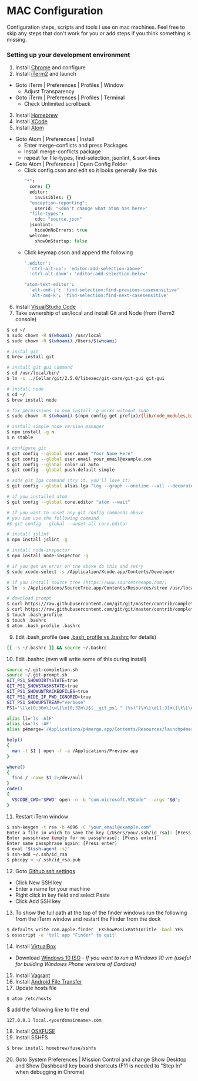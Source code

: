 # MAC Configuration

Configuration steps, scripts and tools i use on mac machines. Feel free to skip any steps that don't work for you or add steps if you think something is missing.

### Setting up your development environment

1. Install [Chrome](http://www.google.com/chrome/) and configure
2. Install [iTerm2](https://www.iterm2.com/) and launch
  - Goto iTerm | Preferences | Profiles | Window
    - Adjust Transparency
  - Goto iTerm | Preferences | Profiles | Terminal
    - Check Unlimited scrollback
3. Install [Homebrew](http://brew.sh/)
4. Install [XCode](https://developer.apple.com/xcode)
5. Install [Atom](https://atom.io/)
  - Goto Atom | Preferences | Install
    - Enter merge-conflicts and press Packages
    - Install merge-conflicts package
    - repeat for file-types, find-selection, jsonlint, & sort-lines
  - Goto Atom | Preferences | Open Config Folder
    - Click config.cson and edit so it looks generally like this
      ```coffee
      "*":
        core: {}
        editor:
          invisibles: {}
        "exception-reporting":
          userId: "<don't change what atom has here>"
        "file-types":
          cdo: "source.json"
        jsonlint:
          hideOnNoErrors: true
        welcome:
          showOnStartup: false
      ```
    - Click keymap.cson and append the following    
      ```coffee
      '.editor':
        'ctrl-alt-up': 'editor:add-selection-above'
        'ctrl-alt-down': 'editor:add-selection-below'

      'atom-text-editor':
        'alt-cmd-j': 'find-selection:find-previous-casesensitive'
        'alt-cmd-k': 'find-selection:find-next-casesensitive'
      ```
6. Install [VisualStudio Code](https://code.visualstudio.com/)
7. Take ownership of usr/local and install Git and Node (from iTerm2 console)
  ```bash
  $ cd ~/
  $ sudo chown -R $(whoami) /usr/local
  $ sudo chown -R $(whoami) /Users/$(whoami)

  # instal git
  $ brew install git

  # install git gui command
  $ cd /usr/local/bin/
  $ ln -s ../Cellar/git/2.5.0/libexec/git-core/git-gui git-gui

  # install node
  $ cd ~/
  $ brew install node

  # fix permissions so npm install -g works without sudo
  $ sudo chown -R $(whoami) $(npm config get prefix)/{lib/node_modules,bin,share}

  # install simple node version manager
  $ npm install -g n
  $ n stable

  # configure git
  $ git config --global user.name "Your Name Here"
  $ git config --global user.email your_email@example.com
  $ git config --global color.ui auto
  $ git config --global push.default simple

  # adds git lga command (try it, you'll love it)
  $ git config --global alias.lga "log --graph --oneline --all --decorate"

  # if you installed atom
  $ git config --global core.editor "atom --wait"

  # If you want to unset any git config commands above
  # you can use the following command
  #$ git config --global --unset-all core.editor

  # install jslint
  $ npm install jslint -g

  # install node-inspector
  $ npm install node-inspector -g

  # if you get an error on the above do this and retry
  $ sudo xcode-select -s /Application/Xcode.app/Contents/Developer

  # if you install source tree (https://www.sourcetreeapp.com/)
  $ ln -s /Applications/SourceTree.app/Contents/Resources/stree /usr/local/bin/

  # download prompt
  $ curl https://raw.githubusercontent.com/git/git/master/contrib/completion/git-prompt.sh -o .git-prompt.sh
  $ curl https://raw.githubusercontent.com/git/git/master/contrib/completion/git-completion.bash -o .git-completion.sh
  $ touch .bash_profile
  $ touch .bashrc
  $ atom .bash_profile .bashrc
  ```
9. Edit .bash_profile (see [.bash_profile vs .bashrc](http://www.joshstaiger.org/archives/2005/07/bash_profile_vs.html) for details)
  ```bash
  [[ -s ~/.bashrc ]] && source ~/.bashrc
  ```
10. Edit .bashrc (nvm will write some of this during install)
  ```bash
  source ~/.git-completion.sh
  source ~/.git-prompt.sh
  GIT_PS1_SHOWDIRTYSTATE=true
  GIT_PS1_SHOWSTASHSTATE=true
  GIT_PS1_SHOWUNTRACKEDFILES=true
  GIT_PS1_HIDE_IF_PWD_IGNORED=true
  GIT_PS1_SHOWUPSTREAM="verbose"
  PS1='\[\e[0;36m\]\w\[\e[0;32m\]$(__git_ps1 " (%s)")\n\[\e[1;31m\]\t\[\e[0m\] \$ '

  alias ll='ls -AlF'
  alias ls='ls -AF'
  alias p4merge='/Applications/p4merge.app/Contents/Resources/launchp4merge'

  help()
  {
    man -t $1 | open -f -a /Applications/Preview.app
  }

  where()
  {
    find / -name $1 2>/dev/null
  }
  code()
  {
    VSCODE_CWD="$PWD" open -n -b "com.microsoft.VSCode" --args "$@";
  }
  ```
11. Restart iTerm window
  ```bash
  $ ssh-keygen -t rsa -b 4096 -C "your_email@example.com"
  Enter a file in which to save the key (/Users/you/.ssh/id_rsa): [Press enter]
  Enter passphrase (empty for no passphrase): [Press enter]
  Enter same passphrase again: [Press enter]
  $ eval "$(ssh-agent -s)"
  $ ssh-add ~/.ssh/id_rsa
  $ pbcopy < ~/.ssh/id_rsa.pub
  ```
12. Goto [Github ssh settings](https://github.com/settings/ssh)
  - Click New SSH key
  - Enter a name for your machine
  - Right click in key field and select Paste
  - Click Add SSH key
13. To show the full path at the top of the finder windows run the following from the iTerm window and restart the Finder from the dock
  ```bash
  $ defaults write com.apple.finder _FXShowPosixPathInTitle -bool YES
  $ osascript -e 'tell app "Finder" to quit'
  ```
14. Install [VirtualBox](https://www.virtualbox.org/wiki/Downloads)
  - Download [Windows 10 ISO](https://www.microsoft.com/en-us/software-download/windows10ISO) - *If you want to run a Windows 10 vm (useful for building Windows Phone versions of Cordova)*
15. Install [Vagrant](https://www.vagrantup.com/downloads.html)
16. Install [Android File Transfer](https://www.android.com/filetransfer/)
17. Update hosts file
  ```bash
  $ atom /etc/hosts
  ```
  $ add the following line to the end
  ```
  127.0.0.1 local.<yourdomainname>.com
  ```
18. Install [OSXFUSE](http://osxfuse.github.io/)
19. Install SSHFS
  ```bash
  $ brew install homebrew/fuse/sshfs
  ```
  20. Goto System Preferences | Mission Control and change Show Desktop and Show Dashboard key board shortcuts (F11 is needed to "Step In" when debugging in Chrome)
